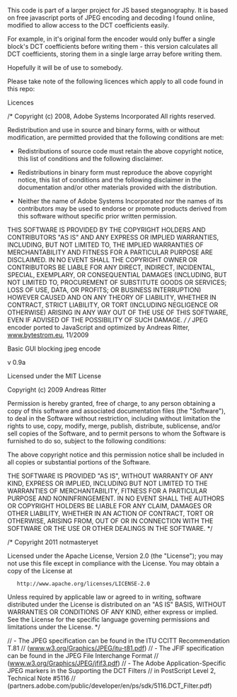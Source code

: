 This code is part of a larger project for JS based steganography. It is based on free javascript ports of JPEG encoding and decoding I found online, modified to allow access to the DCT coefficients easily.

For example, in it's original form the encoder would only buffer a single block's DCT coefficients before writing them - this version calculates all DCT coefficients, storing them in a single large array before writing them.

Hopefully it will be of use to somebody. 

Please take note of the following licences which apply to all code found in this repo:


Licences

/*
  Copyright (c) 2008, Adobe Systems Incorporated
  All rights reserved.

  Redistribution and use in source and binary forms, with or without 
  modification, are permitted provided that the following conditions are
  met:

  * Redistributions of source code must retain the above copyright notice, 
    this list of conditions and the following disclaimer.
  
  * Redistributions in binary form must reproduce the above copyright
    notice, this list of conditions and the following disclaimer in the 
    documentation and/or other materials provided with the distribution.
  
  * Neither the name of Adobe Systems Incorporated nor the names of its 
    contributors may be used to endorse or promote products derived from 
    this software without specific prior written permission.

  THIS SOFTWARE IS PROVIDED BY THE COPYRIGHT HOLDERS AND CONTRIBUTORS "AS
  IS" AND ANY EXPRESS OR IMPLIED WARRANTIES, INCLUDING, BUT NOT LIMITED TO,
  THE IMPLIED WARRANTIES OF MERCHANTABILITY AND FITNESS FOR A PARTICULAR
  PURPOSE ARE DISCLAIMED. IN NO EVENT SHALL THE COPYRIGHT OWNER OR 
  CONTRIBUTORS BE LIABLE FOR ANY DIRECT, INDIRECT, INCIDENTAL, SPECIAL,
  EXEMPLARY, OR CONSEQUENTIAL DAMAGES (INCLUDING, BUT NOT LIMITED TO,
  PROCUREMENT OF SUBSTITUTE GOODS OR SERVICES; LOSS OF USE, DATA, OR
  PROFITS; OR BUSINESS INTERRUPTION) HOWEVER CAUSED AND ON ANY THEORY OF
  LIABILITY, WHETHER IN CONTRACT, STRICT LIABILITY, OR TORT (INCLUDING
  NEGLIGENCE OR OTHERWISE) ARISING IN ANY WAY OUT OF THE USE OF THIS
  SOFTWARE, EVEN IF ADVISED OF THE POSSIBILITY OF SUCH DAMAGE.
*/
/*
JPEG encoder ported to JavaScript and optimized by Andreas Ritter, www.bytestrom.eu, 11/2009

Basic GUI blocking jpeg encode

v 0.9a

Licensed under the MIT License

Copyright (c) 2009 Andreas Ritter

Permission is hereby granted, free of charge, to any person obtaining a copy
of this software and associated documentation files (the "Software"), to deal
in the Software without restriction, including without limitation the rights
to use, copy, modify, merge, publish, distribute, sublicense, and/or sell
copies of the Software, and to permit persons to whom the Software is
furnished to do so, subject to the following conditions:

The above copyright notice and this permission notice shall be included in
all copies or substantial portions of the Software.

THE SOFTWARE IS PROVIDED "AS IS", WITHOUT WARRANTY OF ANY KIND, EXPRESS OR
IMPLIED, INCLUDING BUT NOT LIMITED TO THE WARRANTIES OF MERCHANTABILITY,
FITNESS FOR A PARTICULAR PURPOSE AND NONINFRINGEMENT. IN NO EVENT SHALL THE
AUTHORS OR COPYRIGHT HOLDERS BE LIABLE FOR ANY CLAIM, DAMAGES OR OTHER
LIABILITY, WHETHER IN AN ACTION OF CONTRACT, TORT OR OTHERWISE, ARISING FROM,
OUT OF OR IN CONNECTION WITH THE SOFTWARE OR THE USE OR OTHER DEALINGS IN
THE SOFTWARE.
*/

/*
   Copyright 2011 notmasteryet

   Licensed under the Apache License, Version 2.0 (the "License");
   you may not use this file except in compliance with the License.
   You may obtain a copy of the License at

       http://www.apache.org/licenses/LICENSE-2.0

   Unless required by applicable law or agreed to in writing, software
   distributed under the License is distributed on an "AS IS" BASIS,
   WITHOUT WARRANTIES OR CONDITIONS OF ANY KIND, either express or implied.
   See the License for the specific language governing permissions and
   limitations under the License.
*/

// - The JPEG specification can be found in the ITU CCITT Recommendation T.81
//   (www.w3.org/Graphics/JPEG/itu-t81.pdf)
// - The JFIF specification can be found in the JPEG File Interchange Format
//   (www.w3.org/Graphics/JPEG/jfif3.pdf)
// - The Adobe Application-Specific JPEG markers in the Supporting the DCT Filters
//   in PostScript Level 2, Technical Note #5116
//   (partners.adobe.com/public/developer/en/ps/sdk/5116.DCT_Filter.pdf)
